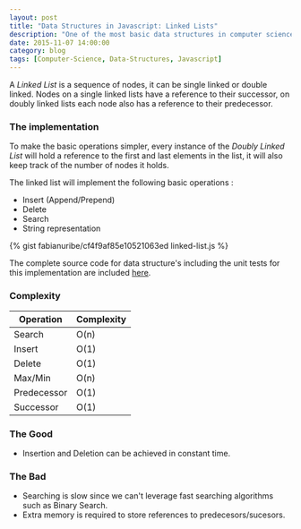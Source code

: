 ```yaml
---
layout: post
title: "Data Structures in Javascript: Linked Lists"
description: "One of the most basic data structures in computer science, with a simple implementation yielding great time and space complexity for a set of operations."
date: 2015-11-07 14:00:00
category: blog
tags: [Computer-Science, Data-Structures, Javascript]
---
```


A *Linked List* is a sequence of nodes, it can be single linked or double linked. Nodes on a single linked lists have a reference to their successor, on doubly linked lists each node also has a reference to their predecessor.

### The implementation

To make the basic operations simpler, every instance of the *Doubly Linked List* will hold a reference to the first and last elements in the list, it will also keep track of the number of nodes it holds.

The linked list will implement the following basic operations :

- Insert (Append/Prepend)
- Delete
- Search
- String representation

{% gist fabianuribe/cf4f9af85e10521063ed linked-list.js %}

The complete source code for data structure's including the unit tests for this implementation are included [here](https://gist.github.com/fabianuribe/cf4f9af85e10521063ed#file-linked-list-js).

### Complexity

<div class="complexity-table">
    <table>
        <thead>
            <tr>
                <th>Operation</th>
                <th>Complexity</th>
            </tr>
        </thead>
        <tbody>
            <tr>
                <td>Search</td>
                <td>O(n)</td>
            </tr>
            <tr>
                <td>Insert</td>
                <td>O(1)</td>
            </tr>
            <tr>
                <td>Delete</td>
                <td>O(1)</td>
            </tr>
            <tr>
                <td>Max/Min</td>
                <td>O(n)</td>
            </tr>
            <tr>
                <td>Predecessor</td>
                <td>O(1)</td>
            </tr>
            <tr>
                <td>Successor</td>
                <td>O(1)</td>
            </tr>
        </tbody>
    </table>
</div>

### The Good

- Insertion and Deletion can be achieved in constant time.

### The Bad

- Searching is slow since we can't leverage fast searching algorithms such as Binary Search.
- Extra memory is required to store references to predecesors/sucesors.
